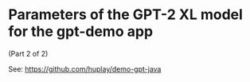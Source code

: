 # Parameters of the GPT-2 XL model for the gpt-demo app

(Part 2 of 2)

See: https://github.com/huplay/demo-gpt-java
